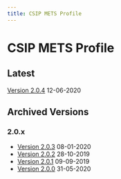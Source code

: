 ```yaml
---
title: CSIP METS Profile
---
```

CSIP METS Profile
=================

Latest
------
[Version 2.0.4](./E-ARK-CSIP.xml) 12-06-2020

Archived Versions
-----------------
### 2.0.x
- [Version 2.0.3](./E-ARK-CSIP-v2-0-3.xml) 08-01-2020
- [Version 2.0.2](./E-ARK-CSIP-v2-0-2.xml) 28-10-2019
- [Version 2.0.1](./E-ARK-CSIP-v2-0-1.xml) 09-09-2019
- [Version 2.0.0](./E-ARK-CSIP-v2-0-0.xml) 31-05-2020
